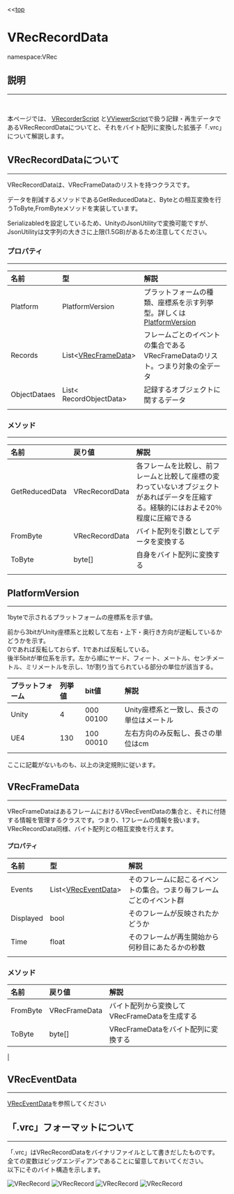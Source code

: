<<[top](VRec_ja.md)
# **VRecRecordData**
namespace:VRec

## **説明**
---
<br>

本ページでは、
[VRecorderScript](VRecorderScript_ja.md)
と[VViewerScript](VViewerScript_ja.md)で扱う記録・再生データであるVRecRecordDataについてと、それをバイト配列に変換した拡張子「.vrc」について解説します。

## **VRecRecordDataについて**
---

VRecRecordDataは、VRecFrameDataのリストを持つクラスです。

データを削減するメソッドであるGetReducedDataと、Byteとの相互変換を行うToByte,FromByteメソッドを実装しています。

Serializabledを設定しているため、UnityのJsonUtilityで変換可能ですが、JsonUtilityは文字列の大きさに上限(1.5GB)があるため注意してください。

### **プロパティ**
---
|名前|型|解説|
|:--|:--|:--|
|Platform|PlatformVersion|プラットフォームの種類、座標系を示す列挙型。詳しくは[PlatformVersion](#PlatformVersion)|
|Records|List<[VRecFrameData](#VRecFrameData)>|フレームごとのイベントの集合であるVRecFrameDataのリスト。つまり対象の全データ|
|ObjectDataes|List< RecordObjectData>|記録するオブジェクトに関するデータ|
||||

### **メソッド**
---
|名前|戻り値|解説|
|:--|:--|:--|
|GetReducedData|VRecRecordData|各フレームを比較し、前フレームと比較して座標の変わっていないオブジェクトがあればデータを圧縮する。経験的にはおよそ20％程度に圧縮できる|
|FromByte|VRecRecordData|バイト配列を引数としてデータを変換する|
|ToByte|byte[]|自身をバイト配列に変換する|
||||

## PlatformVersion
---
1byteで示されるプラットフォームの座標系を示す値。<br>

前から3bitがUnity座標系と比較して左右・上下・奥行き方向が逆転しているかどうかを示す。<br>
0であれば反転しておらず、1であれば反転している。<br>
後半5bitが単位系を示す。左から順にヤード、フィート、メートル、センチメートル、ミリメートルを示し、1が割り当てられている部分の単位が該当する。

|プラットフォーム|列挙値|bit値|解説|
|:--|:--|:--|:--|
|Unity|4|000 00100|Unity座標系と一致し、長さの単位はメートル|
|UE4|130|100 00010|左右方向のみ反転し、長さの単位はcm|
|||||

ここに記載がないものも、以上の決定規則に従います。


## VRecFrameData
---
VRecFrameDataはあるフレームにおけるVRecEventDataの集合と、それに付随する情報を管理するクラスです。つまり、1フレームの情報を扱います。<br>
VRecRecordData同様、バイト配列との相互変換を行えます。

#### **プロパティ**
|名前|型|解説|
|:--|:--|:--|
|Events|List<[VRecEventData](#VRecEventData)>|そのフレームに起こるイベントの集合。つまり毎フレームごとのイベント群|
|Displayed|bool|そのフレームが反映されたかどうか|
|Time|float|そのフレームが再生開始から何秒目にあたるかの秒数|
||||

### **メソッド**

|名前|戻り値|解説|
|:--|:--|:--|
|FromByte|VRecFrameData|バイト配列から変換してVRecFrameDataを生成する|
|ToByte|byte[]|VRecFrameDataをバイト配列に変換する|
|

## **VRecEventData**
---
[VRecEventData](VRecEventData_ja.md)を参照してください

## **「.vrc」フォーマットについて**
---

「.vrc」はVRecRecordDataをバイナリファイルとして書きだしたものです。<br>
全ての変数はビッグエンディアンであることに留意しておいてください。<br>
以下にそのバイト構造を示します。

![VRecRecord](vrc1.png)
![VRecRecord](vrc2.png)
![VRecRecord](vrc3.png)
![VRecRecord](vrc4.png)